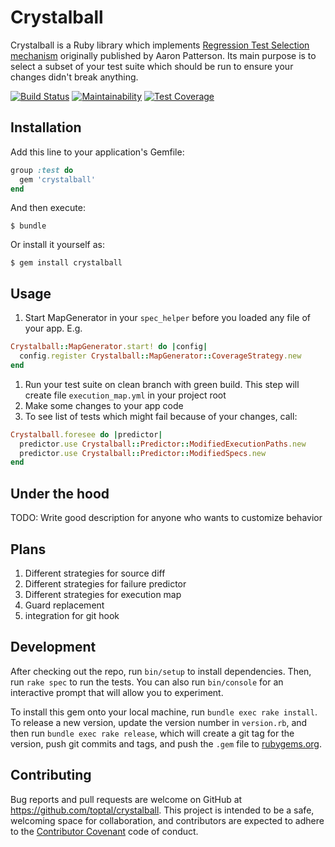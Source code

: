 # Crystalball

Crystalball is a Ruby library which implements [Regression Test Selection mechanism](https://tenderlovemaking.com/2015/02/13/predicting-test-failues.html) originally published by Aaron Patterson. Its main purpose is to select a subset of your test suite which should be run to ensure your changes didn't break anything.

[![Build Status](https://travis-ci.org/toptal/crystalball.svg?branch=master)](https://travis-ci.org/toptal/crystalball)
[![Maintainability](https://api.codeclimate.com/v1/badges/c8bfc25a43a1a2ecf964/maintainability)](https://codeclimate.com/github/toptal/crystalball/maintainability)
[![Test Coverage](https://api.codeclimate.com/v1/badges/c8bfc25a43a1a2ecf964/test_coverage)](https://codeclimate.com/github/toptal/crystalball/test_coverage)

## Installation

Add this line to your application's Gemfile:

```ruby
group :test do
  gem 'crystalball'
end
```

And then execute:

    $ bundle

Or install it yourself as:

    $ gem install crystalball

## Usage

1. Start MapGenerator in your `spec_helper` before you loaded any file of your app. E.g.
```ruby
Crystalball::MapGenerator.start! do |config|
  config.register Crystalball::MapGenerator::CoverageStrategy.new
end
```
1. Run your test suite on clean branch with green build. This step will create file `execution_map.yml` in your project root
1. Make some changes to your app code
1. To see list of tests which might fail because of your changes, call:
```ruby
Crystalball.foresee do |predictor|
  predictor.use Crystalball::Predictor::ModifiedExecutionPaths.new
  predictor.use Crystalball::Predictor::ModifiedSpecs.new
end
```

## Under the hood

TODO: Write good description for anyone who wants to customize behavior

## Plans

1. Different strategies for source diff
1. Different strategies for failure predictor
1. Different strategies for execution map
1. Guard replacement
1. integration for git hook

## Development

After checking out the repo, run `bin/setup` to install dependencies. Then, run `rake spec` to run the tests. You can also run `bin/console` for an interactive prompt that will allow you to experiment.

To install this gem onto your local machine, run `bundle exec rake install`. To release a new version, update the version number in `version.rb`, and then run `bundle exec rake release`, which will create a git tag for the version, push git commits and tags, and push the `.gem` file to [rubygems.org](https://rubygems.org).

## Contributing

Bug reports and pull requests are welcome on GitHub at https://github.com/toptal/crystalball. This project is intended to be a safe, welcoming space for collaboration, and contributors are expected to adhere to the [Contributor Covenant](http://contributor-covenant.org) code of conduct.

